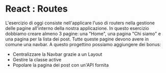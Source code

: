 # React : Routes

L'esercizio di oggi consiste nell'applicare l'uso di routers nella gestione delle pagine all'interno della nostra applicazione. In questo esercizio dobbiamo creare almeno 3 pagine: una "Home", una pagina "Chi siamo" e una pagina per la lista dei post. Tutte queste pagine devono avere in comune una navbar. A questo progettino possiamo aggiungere dei bonus:

- Centralizzare la Navbar grazie a un Layout
- Gestire la classe active
- Popolare la pagina dei post con un'API fornita